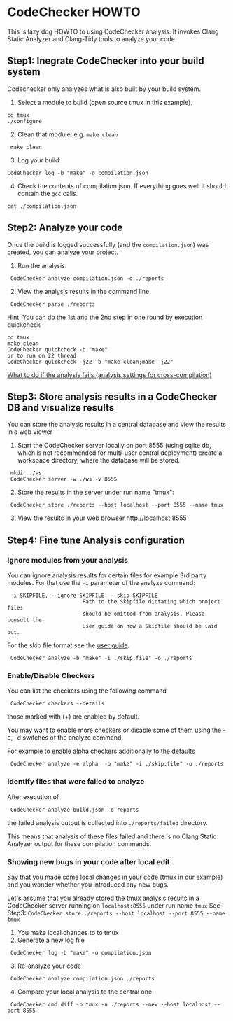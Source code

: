 # CodeChecker HOWTO

This is lazy dog HOWTO to using CodeChecker analysis.
It invokes Clang Static Analyzer and Clang-Tidy tools to analyze your code.

## Step1: Inegrate CodeChecker into your build system
Codechecker only analyzes what is also built by your build system. 

1. Select a module to build (open source tmux in this example).
```
cd tmux
./configure
```
2. Clean that module. e.g. `make clean`
```
 make clean
```
3. Log your build:
``` 
CodeChecker log -b "make" -o compilation.json
```
4. Check the contents of compilation.json. If everything goes well it should contain the `gcc` calls.
```
cat ./compilation.json
```
## Step2: Analyze your code 
Once the build is logged successfully (and the `compilation.json`) was created, you can analyze your project.

1. Run the analysis: 
```
 CodeChecker analyze compilation.json -o ./reports
```
2. View the analysis results in the command line
```
 CodeChecker parse ./reports
```
Hint:
 You can do the 1st and the 2nd step in one round by execution quickcheck
 ```
 cd tmux
 make clean
 CodeChecker quickcheck -b "make"
or to run on 22 thread
 CodeChecker quickcheck -j22 -b "make clean;make -j22"
```

[What to do if the analysis fails (analysis settings for cross-compilation)](/docs/cross-compilation.md)

## Step3: Store analysis results in a CodeChecker DB and visualize results 
You can store the analysis results in a central database and view the results in a web viewer
1. Start the CodeChecker server locally on port 8555 (using sqlite db, which is not recommended for multi-user central deployment)
create a workspace directory, where the database will be stored.
```
 mkdir ./ws
 CodeChecker server -w ./ws -v 8555
```
2. Store the results in the server under run name "tmux":
```
 CodeChecker store ./reports --host localhost --port 8555 --name tmux
```
3. View the results in your web browser
 http://localhost:8555

## Step4: Fine tune Analysis configuration
### Ignore modules from your analysis 

You can ignore analysis results for certain files for example 3rd party modules.
For that use the `-i` parameter of the analyze command:
```
 -i SKIPFILE, --ignore SKIPFILE, --skip SKIPFILE
                        Path to the Skipfile dictating which project files
                        should be omitted from analysis. Please consult the
                        User guide on how a Skipfile should be laid out.
```
For the skip file format see the [user guide](/docs/user_guide.md#skip-file ).

```
 CodeChecker analyze -b "make" -i ./skip.file" -o ./reports
```

### Enable/Disable Checkers

You can list the checkers using the following command
```
 CodeChecker checkers --details
```
those marked with (+) are enabled by default.

You may want to enable more checkers or disable some of them using the -e, -d switches of the analyze command.

For example to enable alpha checkers additionally to the defaults
```
 CodeChecker analyze -e alpha  -b "make" -i ./skip.file" -o ./reports
```

### Identify files that were failed to analyze
After execution of
```
 CodeChecker analyze build.json -o reports
```
the failed analysis output is collected into 
 `./reports/failed`
directory.

This means that analysis of these files failed and there is no Clang Static Analyzer output for these compilation commands.

### Showing new bugs in your code after local edit
Say that you made some local changes in your code (tmux in our example) and you wonder whether you introduced any new bugs.

Let's assume that you already stored the tmux analysis results in a CodeChecker server running on `localhost:8555` under run name `tmux` 
See Step3: `CodeChecker store ./reports --host localhost --port 8555 --name tmux`

1. You make local changes to to tmux
2. Generate a new log file
```
 CodeChecker log -b "make" -o compilation.json
```
3. Re-analyze your code
```
 CodeChecker analyze compilation.json ./reports
```
4. Compare your local analysis to the central one
```
 CodeChecker cmd diff -b tmux -n ./reports --new --host localhost --port 8555
```
